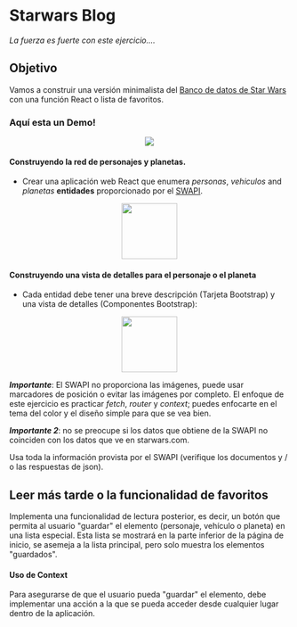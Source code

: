 # Starwars Blog

_La fuerza es fuerte con este ejercicio...._

## Objetivo

Vamos a construir una versión minimalista del [Banco de datos de Star Wars](https://www.starwars.com/databank) con una función React o lista de favoritos.

### Aquí esta un Demo!

<p align="center">
   <img src="https://projects.breatheco.de/json?slug=startwars-blog-reading-list&preview" />
</p>

#### Construyendo la red de personajes y planetas.

- Crear una aplicación web React que enumera _personas_, _vehiculos_ and _planetas_ **entidades** proporcionado por el [SWAPI](https://swapi.co/documentation).

<p align="center">
   <img height="100" src="https://raw.githubusercontent.com/nachovz/projects/master/p/javascript/semi-senior/startwars-blog-reading-list/sw_data.png" />
</p>

#### Construyendo una vista de detalles para el personaje o el planeta

- Cada entidad debe tener una breve descripción (Tarjeta Bootstrap) y una vista de detalles (Componentes Bootstrap):

<p align="center">
   <img height="100" src="https://raw.githubusercontent.com/nachovz/projects/master/p/javascript/semi-senior/startwars-blog-reading-list/sw_data_details.png" />
</p>

***Importante***: El SWAPI no proporciona las imágenes, puede usar marcadores de posición o evitar las imágenes por completo. El enfoque de este ejercicio es practicar *fetch*, *router* y *context*; puedes enfocarte en el tema del color y el diseño simple para que se vea bien.

***Importante 2***: no se preocupe si los datos que obtiene de la SWAPI no coinciden con los datos que ve en starwars.com.

Usa toda la información provista por el SWAPI (verifique los documentos y / o las respuestas de json).

## Leer más tarde o la funcionalidad de favoritos

Implementa una funcionalidad de lectura posterior, es decir, un botón que permita al usuario "guardar" el elemento (personaje, vehículo o planeta) en una lista especial. Esta lista se mostrará en la parte inferior de la página de inicio, se asemeja a la lista principal, pero solo muestra los elementos "guardados".

#### Uso de Context

Para asegurarse de que el usuario pueda "guardar" el elemento, debe implementar una acción a la que se pueda acceder desde cualquier lugar dentro de la aplicación.

